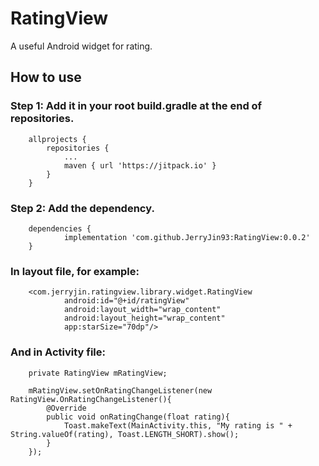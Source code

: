 # RatingView
A useful Android widget for rating.

## How to use

### Step 1: Add it in your root build.gradle at the end of repositories.

```
	allprojects {
		repositories {
			...
			maven { url 'https://jitpack.io' }
		}
	}
```

### Step 2: Add the dependency.

```
	dependencies {
	        implementation 'com.github.JerryJin93:RatingView:0.0.2'
	}
```

### In layout file, for example:

```
    <com.jerryjin.ratingview.library.widget.RatingView
            android:id="@+id/ratingView"
            android:layout_width="wrap_content"
            android:layout_height="wrap_content"
            app:starSize="70dp"/>
```
### And in Activity file:
```
    private RatingView mRatingView;

    mRatingView.setOnRatingChangeListener(new RatingView.OnRatingChangeListener(){
        @Override
        public void onRatingChange(float rating){
            Toast.makeText(MainActivity.this, "My rating is " + String.valueOf(rating), Toast.LENGTH_SHORT).show();
        }
    });
```